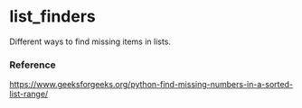 # list_finders
Different ways to find missing items in lists.

### Reference
https://www.geeksforgeeks.org/python-find-missing-numbers-in-a-sorted-list-range/